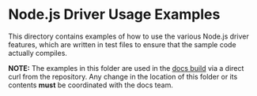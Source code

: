 # Node.js Driver Usage Examples

This directory contains examples of how to use the various Node.js driver features, which are written in test files to ensure that the sample code actually compiles.

**NOTE:** The examples in this folder are used in the [docs build](https://github.com/mongodb/docs-worker-pool/blob/6a8c5843f50236d39019d5cae341437149ffa6ab/makefiles/Makefile.docs-mongodb-internal#L95-L109) via a direct curl from the repository. Any change in the location of this folder or its contents **must** be coordinated with the docs team.
